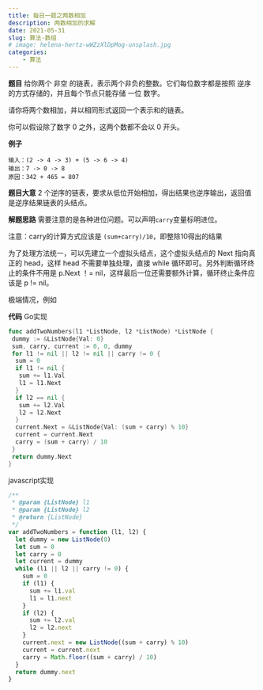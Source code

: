 ```yaml
---
title: 每日一题之两数相加
description: 两数相加的求解
date: 2021-05-31
slug: 算法-数组
# image: helena-hertz-wWZzXlDpMog-unsplash.jpg
categories:
    - 算法
---
```


**题目**
给你两个 非空 的链表，表示两个非负的整数。它们每位数字都是按照 逆序 的方式存储的，并且每个节点只能存储 一位 数字。

请你将两个数相加，并以相同形式返回一个表示和的链表。

你可以假设除了数字 0 之外，这两个数都不会以 0 开头。

**例子**

```code
输入：(2 -> 4 -> 3) + (5 -> 6 -> 4)
输出：7 -> 0 -> 8
原因：342 + 465 = 807
```

**题目大意**
2 个逆序的链表，要求从低位开始相加，得出结果也逆序输出，返回值是逆序结果链表的头结点。

**解题思路**
需要注意的是各种进位问题。可以声明`carry`变量标明进位。

注意：carry的计算方式应该是 `(sum+carry)/10`，即整除10得出的结果

为了处理方法统一，可以先建立一个虚拟头结点，这个虚拟头结点的 Next 指向真正的 head，这样 head 不需要单独处理，直接 while 循环即可。另外判断循环终止的条件不用是 p.Next ！= nil，这样最后一位还需要额外计算，循环终止条件应该是 p != nil。

极端情况，例如

**代码**
Go实现

```go
func addTwoNumbers(l1 *ListNode, l2 *ListNode) *ListNode {
 dummy := &ListNode{Val: 0}
 sum, carry, current := 0, 0, dummy
 for l1 != nil || l2 != nil || carry != 0 {
  sum = 0
  if l1 != nil {
   sum += l1.Val
   l1 = l1.Next
  }
  if l2 == nil {
   sum += l2.Val
   l2 = l2.Next
  }
  current.Next = &ListNode{Val: (sum + carry) % 10}
  current = current.Next
  carry = (sum + carry) / 10
 }
 return dummy.Next
}
```

javascript实现

```js
/**
 * @param {ListNode} l1
 * @param {ListNode} l2
 * @return {ListNode}
 */
var addTwoNumbers = function (l1, l2) {
  let dummy = new ListNode(0)
  let sum = 0
  let carry = 0
  let current = dummy
  while (l1 || l2 || carry != 0) {
    sum = 0
    if (l1) {
      sum += l1.val
      l1 = l1.next
    }
    if (l2) {
      sum += l2.val
      l2 = l2.next
    }
    current.next = new ListNode((sum + carry) % 10)
    current = current.next
    carry = Math.floor((sum + carry) / 10)
  }
  return dummy.next
}
```
